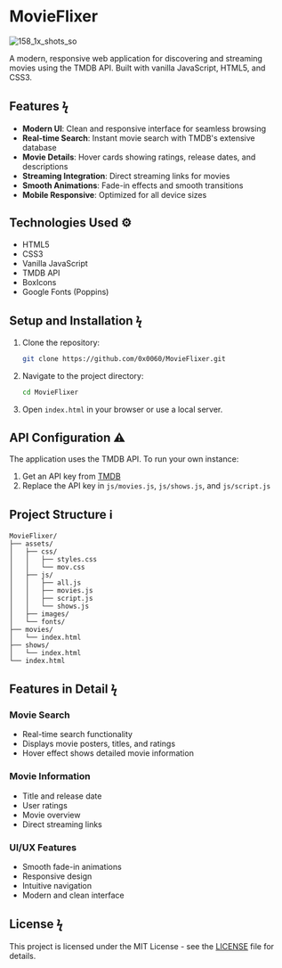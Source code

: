 # MovieFlixer

![158_1x_shots_so](https://github.com/user-attachments/assets/cfcea357-8438-4a88-a0b1-6d540df9cee6)


A modern, responsive web application for discovering and streaming movies using the TMDB API. Built with vanilla JavaScript, HTML5, and CSS3.


## Features ϟ

- **Modern UI**: Clean and responsive interface for seamless browsing
- **Real-time Search**: Instant movie search with TMDB's extensive database
- **Movie Details**: Hover cards showing ratings, release dates, and descriptions
- **Streaming Integration**: Direct streaming links for movies
- **Smooth Animations**: Fade-in effects and smooth transitions
- **Mobile Responsive**: Optimized for all device sizes

## Technologies Used ⚙

- HTML5
- CSS3
- Vanilla JavaScript
- TMDB API
- BoxIcons
- Google Fonts (Poppins)

## Setup and Installation ϟ

1. Clone the repository:
   ```bash
   git clone https://github.com/0x0060/MovieFlixer.git
   ```

2. Navigate to the project directory:
   ```bash
   cd MovieFlixer
   ```

3. Open `index.html` in your browser or use a local server.

## API Configuration ⚠

The application uses the TMDB API. To run your own instance:

1. Get an API key from [TMDB](https://www.themoviedb.org/documentation/api)
2. Replace the API key in `js/movies.js`, `js/shows.js`, and `js/script.js`

## Project Structure ℹ

```
MovieFlixer/
├── assets/
│   ├── css/
│   │   ├── styles.css
│   │   └── mov.css
│   ├── js/
│   │   ├── all.js
│   │   ├── movies.js
│   │   ├── script.js
│   │   └── shows.js
│   ├── images/
│   └── fonts/
├── movies/
│   └── index.html
├── shows/
│   └── index.html
└── index.html

```

## Features in Detail ϟ

### Movie Search
- Real-time search functionality
- Displays movie posters, titles, and ratings
- Hover effect shows detailed movie information

### Movie Information
- Title and release date
- User ratings
- Movie overview
- Direct streaming links

### UI/UX Features
- Smooth fade-in animations
- Responsive design
- Intuitive navigation
- Modern and clean interface

## License ϟ

This project is licensed under the MIT License - see the [LICENSE](LICENSE) file for details.
